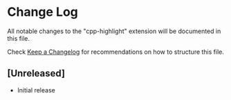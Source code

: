 # Change Log

All notable changes to the "cpp-highlight" extension will be documented in this file.

Check [Keep a Changelog](http://keepachangelog.com/) for recommendations on how to structure this file.

## [Unreleased]

- Initial release